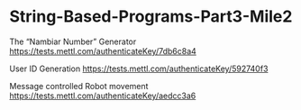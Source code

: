 # String-Based-Programs-Part3-Mile2
The “Nambiar Number” Generator https://tests.mettl.com/authenticateKey/7db6c8a4 

User ID Generation https://tests.mettl.com/authenticateKey/592740f3 

Message controlled Robot movement https://tests.mettl.com/authenticateKey/aedcc3a6 
